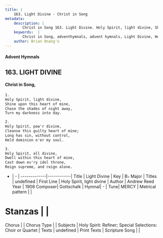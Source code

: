 ```yaml
---
title: |
    163. Light Divine - Christ in Song
metadata:
    description: |
        Christ in Song 163. Light Divine. Holy Spirit, light divine, Shine upon this heart of mine, Chase the shades of night away, Turn my darkness into day.
    keywords:  |
        Christ in Song, adventhymnals, advent hymnals, Light Divine, Holy Spirit, light divine. 
    author: Brian Onang'o
---
```


#### Advent Hymnals
## 163. LIGHT DIVINE
####  Christ in Song,

```txt
1.
Holy Spirit, light divine,
Shine upon this heart of mine,
Chase the shades of night away,
Turn my darkness into day.

2.
Holy Spirit, pow'r divine,
Cleanse this guilty heart of mine;
Long has sin, without control,
Held dominion o'er my soul.

3.
Holy Spirit, all divine,
Dwell within this heart of mine,
Cast down ev'ry idol throne,
Reign supreme, and reign alone.

```

- |   -  |
-------------|------------|
Title | Light Divine |
Key | B♭ Major |
Titles | undefined |
First Line | Holy Spirit, light divine |
Author | Andrew Reed
Year | 1908
Composer| Gottschalk |
Hymnal|  - |
Tune| MERCY |
Metrical pattern | |
# Stanzas |  |
Chorus |  |
Chorus Type |  |
Subjects | Holy Spirit: Refiner; Special Selections: Choir or Quartet |
Texts | undefined |
Print Texts | 
Scripture Song |  |
    
